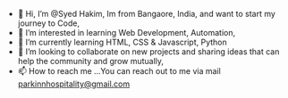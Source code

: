 - 👋 Hi, I’m @Syed Hakim, Im from Bangaore, India, and want to start my journey to Code, 
- 👀 I’m interested in learning Web Development, Automation, 
- 🌱 I’m currently learning HTML, CSS & Javascript, Python
- 💞️ I’m looking to collaborate on new projects and sharing ideas that can help the community and grow mutually, 
- 📫 How to reach me ...You can reach out to me via mail parkinnhospitality@gmail.com

<!---
parkinnhospitality/parkinnhospitality is a ✨ special ✨ repository because its `README.md` (this file) appears on your GitHub profile.
You can click the Preview link to take a look at your changes.
--->
